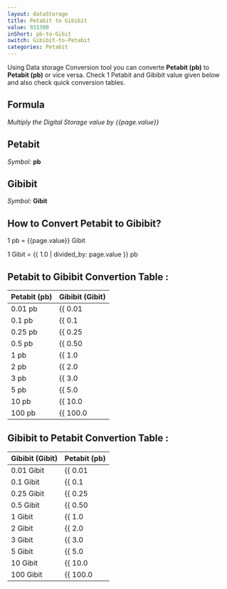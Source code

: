 ```yaml
---
layout: dataStorage
title: Petabit to Gibibit
value: 931300
inShort: pb-to-Gibit
switch: Gibibit-to-Petabit
categories: Petabit
---
```


Using Data storage Conversion tool you can converte **Petabit (pb)** to **Petabit (pb)** or vice versa. Check 1 Petabit and Gibibit value given below and also check quick conversion tables.

## Formula
*Multiply the Digital Storage value by {{page.value}}*

## Petabit
*Symbol:* **pb**

## Gibibit
*Symbol:* **Gibit**

## How to Convert Petabit to Gibibit?

1 pb = {{page.value}} Gibit

1 Gibit = {{ 1.0 | divided_by: page.value }} pb


## Petabit to Gibibit Convertion Table :

| Petabit (pb) | Gibibit (Gibit) |
| ---- | ---- |
| 0.01 pb | {{ 0.01 | times: page.value | round: 12 }} Gibit |
| 0.1 pb | {{ 0.1 | times: page.value | round: 12 }} Gibit |
| 0.25 pb | {{ 0.25 | times: page.value | round: 12 }} Gibit |
| 0.5 pb | {{ 0.50 | times: page.value | round: 12 }} Gibit |
| 1 pb | {{ 1.0 | times: page.value | round: 12 }} Gibit |
| 2 pb | {{ 2.0 | times: page.value | round: 12 }} Gibit |
| 3 pb | {{ 3.0 | times: page.value | round: 12 }} Gibit |
| 5 pb | {{ 5.0 | times: page.value | round: 12 }} Gibit |
| 10 pb | {{ 10.0 | times: page.value | round: 12 }} Gibit |
| 100 pb | {{ 100.0 | times: page.value | round: 12 }} Gibit |

## Gibibit to Petabit Convertion Table :

| Gibibit (Gibit) | Petabit (pb) |
| ---- | ---- |
| 0.01 Gibit | {{ 0.01 | divided_by: page.value | round: 12 }} pb |
| 0.1 Gibit | {{ 0.1 | divided_by: page.value | round: 12 }} pb |
| 0.25 Gibit | {{ 0.25 | divided_by: page.value | round: 12 }} pb |
| 0.5 Gibit | {{ 0.50 | divided_by: page.value | round: 12 }} pb |
| 1 Gibit | {{ 1.0 | divided_by: page.value | round: 12 }} pb |
| 2 Gibit | {{ 2.0 | divided_by: page.value | round: 12 }} pb |
| 3 Gibit | {{ 3.0 | divided_by: page.value | round: 12 }} pb |
| 5 Gibit | {{ 5.0 | divided_by: page.value | round: 12 }} pb |
| 10 Gibit | {{ 10.0 | divided_by: page.value | round: 12 }} pb |
| 100 Gibit | {{ 100.0 | divided_by: page.value | round: 12 }} pb |


<script>
document.getElementById('selectInput')[18].selected = true
document.getElementById('selectOutput')[11].selected = true
</script>
